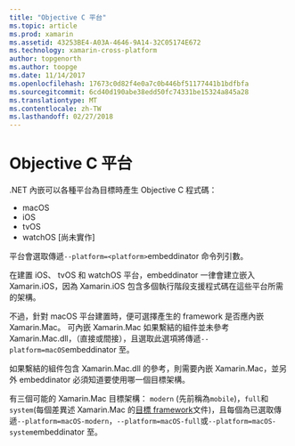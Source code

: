```yaml
---
title: "Objective C 平台"
ms.topic: article
ms.prod: xamarin
ms.assetid: 43253BE4-A03A-4646-9A14-32C05174E672
ms.technology: xamarin-cross-platform
author: topgenorth
ms.author: toopge
ms.date: 11/14/2017
ms.openlocfilehash: 17673c0d82f4e0a7c0b446bf51177441b1bdfbfa
ms.sourcegitcommit: 6cd40d190abe38edd50fc74331be15324a845a28
ms.translationtype: MT
ms.contentlocale: zh-TW
ms.lasthandoff: 02/27/2018
---
```

# <a name="objective-c-platforms"></a>Objective C 平台


.NET 內嵌可以各種平台為目標時產生 Objective C 程式碼：

* macOS
* iOS
* tvOS
* watchOS [尚未實作]

平台會選取傳遞`--platform=<platform>`embeddinator 命令列引數。

在建置 iOS、 tvOS 和 watchOS 平台，embeddinator 一律會建立嵌入 Xamarin.iOS，因為 Xamarin.iOS 包含多個執行階段支援程式碼在這些平台所需的架構。

不過，針對 macOS 平台建置時，便可選擇產生的 framework 是否應內嵌 Xamarin.Mac。 可內嵌 Xamarin.Mac 如果繫結的組件並未參考 Xamarin.Mac.dll，（直接或間接），且選取此選項將傳遞`--platform=macOS`embeddinator 至。

如果繫結的組件包含 Xamarin.Mac.dll 的參考，則需要內嵌 Xamarin.Mac，並另外 embeddinator 必須知道要使用哪一個目標架構。

有三個可能的 Xamarin.Mac 目標架構： `modern` (先前稱為`mobile`)，`full`和`system`(每個差異述 Xamarin.Mac 的[目標 framework][ 1]文件)，且每個為已選取傳遞`--platform=macOS-modern`，`--platform=macOS-full`或`--platform=macOS-system`embeddinator 至。

[1]: ~/mac/platform/target-framework.md
